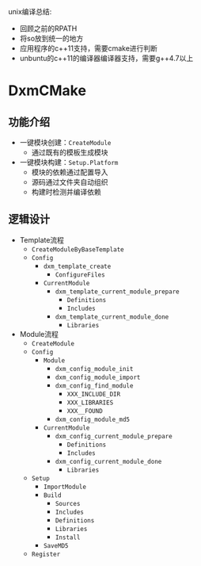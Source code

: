 
unix编译总结:
- 回顾之前的RPATH
- 将so放到统一的地方
- 应用程序的c++11支持，需要cmake进行判断
- unbuntu的c++11的编译器编译器支持，需要g++4.7以上

# DxmCMake

## 功能介绍

* 一键模块创建：`CreateModule`
    * 通过既有的模板生成模块
* 一键模块构建：`Setup.Platform`
    * 模块的依赖通过配置导入
    * 源码通过文件夹自动组织
    * 构建时检测并编译依赖

## 逻辑设计

* Template流程
    * `CreateModuleByBaseTemplate`
    * `Config`
        * `dxm_template_create`
            * `ConfigureFiles`
        * `CurrentModule`
            * `dxm_template_current_module_prepare`
                * `Definitions`
                * `Includes`
            * `dxm_template_current_module_done`
                * `Libraries`
* Module流程
    * `CreateModule`
    * `Config`
        * `Module`
            * `dxm_config_module_init`
            * `dxm_config_module_import`
            * `dxm_config_find_module`
                * `XXX_INCLUDE_DIR`
                * `XXX_LIBRARIES`
                * `XXX__FOUND`
            * `dxm_config_module_md5`
        * `CurrentModule`
            * `dxm_config_current_module_prepare`
                * `Definitions`
                * `Includes`
            * `dxm_config_current_module_done`
                * `Libraries`
    * `Setup`
        * `ImportModule`
        * `Build`
            * `Sources`
            * `Includes`
            * `Definitions`
            * `Libraries`
            * `Install`
        * `SaveMD5`
    * `Register`
